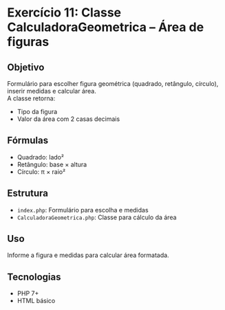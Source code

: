 # Exercício 11: Classe CalculadoraGeometrica – Área de figuras

## Objetivo
Formulário para escolher figura geométrica (quadrado, retângulo, círculo), inserir medidas e calcular área.  
A classe retorna:  
- Tipo da figura  
- Valor da área com 2 casas decimais  

## Fórmulas
- Quadrado: lado²  
- Retângulo: base × altura  
- Círculo: π × raio²  

## Estrutura
- `index.php`: Formulário para escolha e medidas  
- `CalculadoraGeometrica.php`: Classe para cálculo da área  

## Uso
Informe a figura e medidas para calcular área formatada.

## Tecnologias
- PHP 7+
- HTML básico
